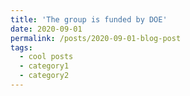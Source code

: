 ```yaml
---
title: 'The group is funded by DOE'
date: 2020-09-01
permalink: /posts/2020-09-01-blog-post
tags:
  - cool posts
  - category1
  - category2
---
```

